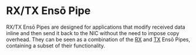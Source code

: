 # RX/TX Ensō Pipe

RX/TX Ensō Pipes are designed for applications that modify received data inline and then send it back to the NIC without the need to impose copy overhead. They can be seen as a combination of the [RX](rx_enso_pipe.md) and [TX](tx_enso_pipe.md) Ensō Pipes, containing a subset of their functionality.
